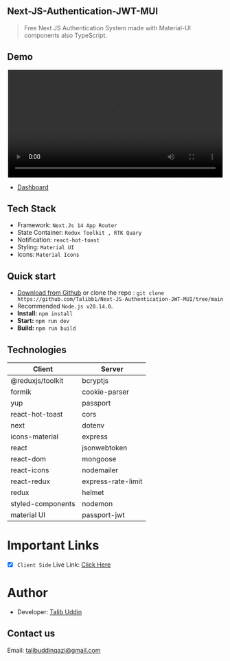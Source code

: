 ## Next-JS-Authentication-JWT-MUI


> Free Next JS Authentication System made with Material-UI components also TypeScript. 


## Demo
<p align="center">
  <video src="https://github.com/user-attachments/assets/3c84db62-4e7a-4e52-af66-61f472498e19" width="500px"></video>
</p>

- [Dashboard](https://github.com/Talibb1/Next-JS-Authentication-JWT-MUI/tree/main)

## Tech Stack

- Framework: `Next.Js 14 App Router`
- State Container: `Redux Toolkit , RTK Quary`
- Notification: `react-hot-toast`
- Styling: `Material UI`
- Icons: `Material Icons`

## Quick start

- [Download from Github](https://github.com/Talibb1/Next-JS-Authentication-JWT-MUI/archive/refs/heads/main.zip) or clone the repo : `git clone https://github.com/Talibb1/Next-JS-Authentication-JWT-MUI/tree/main`
- Recommended `Node.js v20.14.0`.
- **Install:** `npm install`
- **Start:** `npm run dev`
- **Build:** `npm run build`

## Technologies


| Client                  | Server                    |
| ----------------------- | ------------------------- |
| @reduxjs/toolkit        | bcryptjs                  |
| formik                  | cookie-parser             |
| yup                     | passport                  |
| react-hot-toast         | cors                      |
| next                    | dotenv                    |
| icons-material          | express                   |
| react                   | jsonwebtoken              |
| react-dom               | mongoose                  |
| react-icons             | nodemailer                |
| react-redux             | express-rate-limit        |
| redux                   | helmet                    |
| styled-components       | nodemon                   |
| material UI             | passport-jwt              |


# Important Links

- [x] `Client Side` Live Link: [Click Here](https://github.com/Talibb1/Next-JS-Authentication-JWT-MUI/tree/main)


# Author

- Developer: [Talib Uddin](https://github.com/Talibb1)


## Contact us

Email: talibuddinqazi@gmail.com
